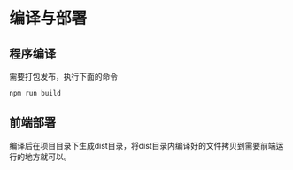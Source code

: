 # 编译与部署

## 程序编译

需要打包发布，执行下面的命令

```shell
npm run build

```

## 前端部署

编译后在项目目录下生成dist目录，将dist目录内编译好的文件拷贝到需要前端运行的地方就可以。
